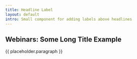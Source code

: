 ```yaml
---
title: Headline Label
layout: default
intro: Small component for adding labels above headlines
---
```


<h2 class="h2">
  <span class="headline-label">Webinars<span class="hidden-visually">:</span></span>
  Some Long Title Example
</h2>

{{ placeholder.paragraph }}